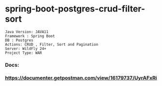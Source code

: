 # spring-boot-postgres-crud-filter-sort

```JS
Java Version: JAVA11
Framework : Spring Boot
DB : Postgres
Actions: CRUD , Filter, Sort and Pagination
Server: WildFly 24+
Project Type: WAR

```

### Docs:
### https://documenter.getpostman.com/view/16179737/UyrAFxRi
